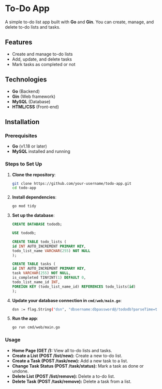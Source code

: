 # To-Do App

A simple to-do list app built with **Go** and **Gin**. You can create, manage, and delete to-do lists and tasks.

## Features

- Create and manage to-do lists
- Add, update, and delete tasks
- Mark tasks as completed or not

## Technologies

- **Go** (Backend)
- **Gin** (Web framework)
- **MySQL** (Database)
- **HTML/CSS** (Front-end)

## Installation

### Prerequisites

- **Go** (v1.18 or later)
- **MySQL** installed and running

### Steps to Set Up

1. **Clone the repository**:

    ```bash
    git clone https://github.com/your-username/todo-app.git
    cd todo-app

2. **Install dependencies**:

    ```bash
    go mod tidy

3. **Set up the database**:

    ```sql
    CREATE DATABASE tododb;

    USE tododb;

    CREATE TABLE todo_lists (
    id INT AUTO_INCREMENT PRIMARY KEY,
    todo_list_name VARCHAR(255) NOT NULL
    );

    CREATE TABLE tasks (
    id INT AUTO_INCREMENT PRIMARY KEY,
    task VARCHAR(255) NOT NULL,
    is_completed TINYINT(1) DEFAULT 0,
    todo_list_name_id INT,
    FOREIGN KEY (todo_list_name_id) REFERENCES todo_lists(id)
    );

4. **Update your database connection in `cmd/web/main.go`**:

    ```bash
    dsn := flag.String("dsn", "dbsername:dbpassword@/tododb?parseTime=true", "MySQL data source name")

5. **Run the app**:

    ```bash
    go run cmd/web/main.go

### Usage

- **Home Page (GET /):** View all to-do lists and tasks.
- **Create a List (POST /list/new):** Create a new to-do list.
- **Create a Task (POST /task/new):** Add a new task to a list.
- **Change Task Status (POST /task/status):** Mark a task as done or undone.
- **Delete List (POST /list/remove):** Delete a to-do list.
- **Delete Task (POST /task/remove):** Delete a task from a list.

